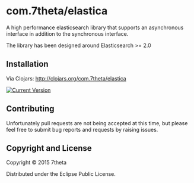 # com.7theta/elastica

A high performance elasticsearch library that supports an asynchronous
interface in addition to the synchronous interface.

The library has been designed around Elasticsearch >= 2.0

## Installation

Via Clojars: http://clojars.org/com.7theta/elastica

[![Current Version](https://clojars.org/com.7theta/elastica/latest-version.svg)](https://clojars.org/com.7theta/elastica)

## Contributing

Unfortunately pull requests are not being accepted at this time, but
please feel free to submit bug reports and requests by raising issues.

## Copyright and License

Copyright © 2015 7theta

Distributed under the Eclipse Public License.

